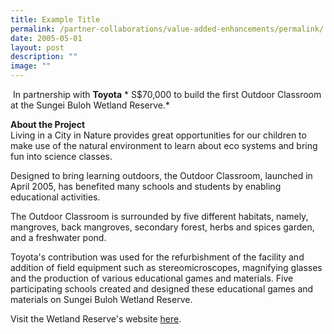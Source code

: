```yaml
---
title: Example Title
permalink: /partner-collaborations/value-added-enhancements/permalink/
date: 2005-05-01
layout: post
description: ""
image: ""
---
```

 In partnership with **Toyota**
*
S$70,000 to build the first Outdoor Classroom at the Sungei Buloh Wetland Reserve.*

**About the Project**<Br>
Living in a City in Nature provides great opportunities for our children to make use of the natural environment to learn about eco systems and bring fun into science classes.

Designed to bring learning outdoors, the Outdoor Classroom, launched in April 2005, has benefited many schools and students by enabling educational activities.

The Outdoor Classroom is surrounded by five different habitats, namely, mangroves, back mangroves, secondary forest, herbs and spices garden, and a freshwater pond.

Toyota's contribution was used for the refurbishment of the facility and addition of field equipment such as stereomicroscopes, magnifying glasses and the production of various educational games and materials. Five participating schools created and designed these educational games and materials on Sungei Buloh Wetland Reserve.

Visit the Wetland Reserve's website [here](https://safe.menlosecurity.com/https://www.nparks.gov.sg/gardens-parks-and-nature/parks-and-nature-reserves/sungei-buloh-wetland-reserve).